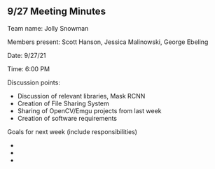 ## 9/27 Meeting Minutes

Team name: Jolly Snowman

Members present: Scott Hanson, Jessica Malinowski, George Ebeling

Date: 9/27/21

Time: 6:00 PM

Discussion points: 

* Discussion of relevant libraries, Mask RCNN
* Creation of File Sharing System 
* Sharing of OpenCV/Emgu projects from last week
* Creation of software requirements

Goals for next week (include responsibilities)

* 
* 
* 
